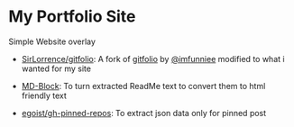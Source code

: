 # My Portfolio Site

Simple Website overlay 

- [SirLorrence/gitfolio](https://github.com/SirLorrence/gitfolio): A fork of [gitfolio](https://github.com/imfunniee/gitfolio) by [@imfunniee](https://github.com/imfunniee) modified to what i wanted for my site

- [MD-Block](https://md-block.verou.me/): To turn extracted ReadMe text to convert them to html friendly text

- [egoist/gh-pinned-repos](https://github.com/egoist/gh-pinned-repos): To extract json data only for pinned post
